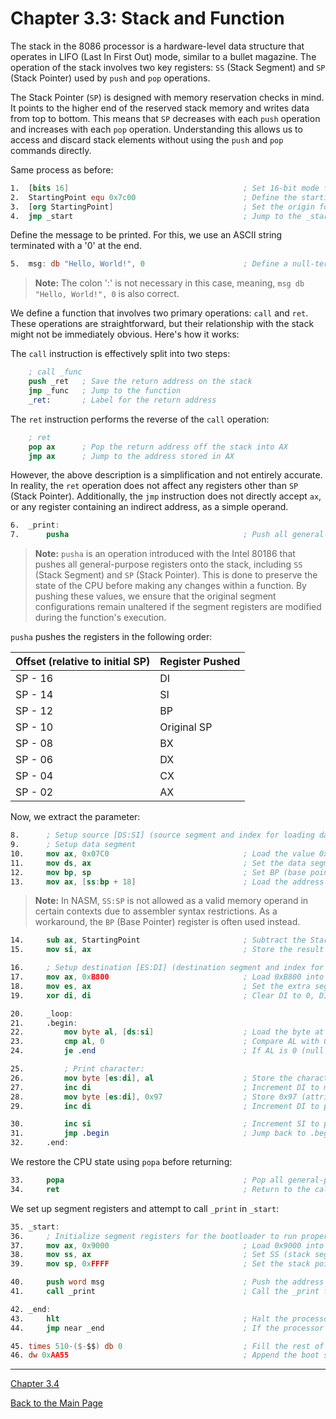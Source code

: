 # Chapter 3.3: Stack and Function

The stack in the 8086 processor is a hardware-level data structure that operates
in LIFO (Last In First Out) mode, similar to a bullet magazine.
The operation of the stack involves two key registers: `SS` (Stack Segment) and
`SP` (Stack Pointer) used by `push` and `pop` operations.

The Stack Pointer (`SP`) is designed with memory reservation checks in mind.
It points to the higher end of the reserved stack memory and writes data from top
to bottom. This means that `SP` decreases with each `push` operation and increases
with each `pop` operation. Understanding this allows us to access and discard stack
elements without using the `push` and `pop` commands directly.

Same process as before:
```nasm
1.  [bits 16]                                       ; Set 16-bit mode for the program
2.  StartingPoint equ 0x7c00                        ; Define the starting point of the bootloader at memory address 0x7c00
3.  [org StartingPoint]                             ; Set the origin for the program, meaning the code will start at memory address 0x7c00
4.  jmp _start                                      ; Jump to the _start label to begin execution of the bootloader
```

Define the message to be printed. For this, we use an ASCII string terminated with a '0' at the end.
```nasm
5.  msg: db "Hello, World!", 0                      ; Define a null-terminated string "Hello, World!" that will be printed to the screen
```
> **Note:** The colon ':' is not necessary in this case, meaning, `msg db "Hello, World!", 0` is also correct.

We define a function that involves two primary operations: `call` and `ret`.
These operations are straightforward, but their relationship with the stack might
not be immediately obvious. Here's how it works:

The `call` instruction is effectively split into two steps:
```nasm
    ; call _func
    push _ret   ; Save the return address on the stack
    jmp _func   ; Jump to the function
    _ret:       ; Label for the return address
```

The `ret` instruction performs the reverse of the `call` operation:
```nasm
    ; ret
    pop ax      ; Pop the return address off the stack into AX
    jmp ax      ; Jump to the address stored in AX
```

However, the above description is a simplification and not entirely accurate.
In reality, the `ret` operation does not affect any registers other than
`SP` (Stack Pointer). Additionally, the `jmp` instruction does not directly
accept `ax`, or any register containing an indirect address, as a simple operand.

```nasm
6.  _print:
7.      pusha                                       ; Push all general-purpose registers (AX, BX, CX, DX, SI, DI, BP, SP) onto the stack to preserve their values
```
> **Note:** `pusha` is an operation introduced with the Intel 80186 that pushes
> all general-purpose registers onto the stack, including `SS` (Stack Segment) and `SP`
> (Stack Pointer). This is done to preserve the state of the CPU before making any
> changes within a function. By pushing these values, we ensure that the original
> segment configurations remain unaltered if the segment registers are modified during
> the function's execution.

`pusha` pushes the registers in the following order:

| Offset (relative to initial SP) | Register Pushed |
|---------------------------------|-----------------|
| SP - 16                         | DI              |
| SP - 14                         | SI              |
| SP - 12                         | BP              |
| SP - 10                         | Original SP     |
| SP - 08                         | BX              |
| SP - 06                         | DX              |
| SP - 04                         | CX              |
| SP - 02                         | AX              |

Now, we extract the parameter:
```nasm
8.      ; Setup source [DS:SI] (source segment and index for loading data)
9.      ; Setup data segment
10.     mov ax, 0x07C0                              ; Load the value 0x07C0 into AX, which is the segment address of the bootloader
11.     mov ds, ax                                  ; Set the data segment (DS) to the bootloader's segment
12.     mov bp, sp                                  ; Set BP (base pointer) to point to the current stack pointer (SP), which holds the string base address
13.     mov ax, [ss:bp + 18]                        ; Load the address from the stack at [SS:BP+18], which is the parameter provided before calling, into AX
```
> **Note:** In NASM, `SS:SP` is not allowed as a valid memory operand in certain
> contexts due to assembler syntax restrictions.
> As a workaround, the `BP` (Base Pointer) register is often used instead.

```nasm
14.     sub ax, StartingPoint                       ; Subtract the StartingPoint address from the value in AX to get the relative position of the message
15.     mov si, ax                                  ; Store the result into SI, which now holds the relative position of the message for the data segment to work

16.     ; Setup destination [ES:DI] (destination segment and index for video memory)
17.     mov ax, 0xB800                              ; Load 0xB800 into AX, which is the segment address of video memory in text mode
18.     mov es, ax                                  ; Set the extra segment (ES) to the video memory segment
19.     xor di, di                                  ; Clear DI to 0, DI will be used as the destination index in video memory

20.     _loop:
21.     .begin:
22.         mov byte al, [ds:si]                    ; Load the byte at [DS:SI] into AL (this is a character from the "Hello, World!" string)
23.         cmp al, 0                               ; Compare AL with 0 (null terminator)
24.         je .end                                 ; If AL is 0 (null terminator), jump to the .end label to finish the printing process

25.         ; Print character:
26.         mov byte [es:di], al                    ; Store the character in AL at the video memory address [ES:DI]
27.         inc di                                  ; Increment DI to move to the next position in video memory
28.         mov byte [es:di], 0x97                  ; Store 0x97 (attribute byte, color) at [ES:DI] for the character
29.         inc di                                  ; Increment DI to point to the next space for the next character

30.         inc si                                  ; Increment SI to point to the next character in the source string
31.         jmp .begin                              ; Jump back to .begin to process the next character
32.     .end:
```

We restore the CPU state using `popa` before returning:
```nasm
33.     popa                                        ; Pop all general-purpose registers from the stack to restore their original values
34.     ret                                         ; Return to the caller (the return address will be popped from the stack)
```

We set up segment registers and attempt to call `_print` in `_start`:
```nasm
35. _start:
36.     ; Initialize segment registers for the bootloader to run properly
37.     mov ax, 0x9000                              ; Load 0x9000 into AX, which is the segment for the stack
38.     mov ss, ax                                  ; Set SS (stack segment) to the value in AX (0x9000)
39.     mov sp, 0xFFFF                              ; Set the stack pointer (SP) to 0xFFFF, which is at the top of DRAM

40.     push word msg                               ; Push the address of the msg string onto the stack
41.     call _print                                 ; Call the _print function to display the message on the screen

42. _end:
43.     hlt                                         ; Halt the processor (end of the program)
44.     jmp near _end                               ; If the processor is not halted, jump to _end to create an infinite loop

45. times 510-($-$$) db 0                           ; Fill the rest of the boot sector with zeros until it is 510 bytes in total
46. dw 0xAA55                                       ; Append the boot sector signature 0xAA55 to mark it as a valid bootable sector
```

---

[Chapter 3.4](3.4_memory_addressing.md)

[Back to the Main Page](../README.md)

